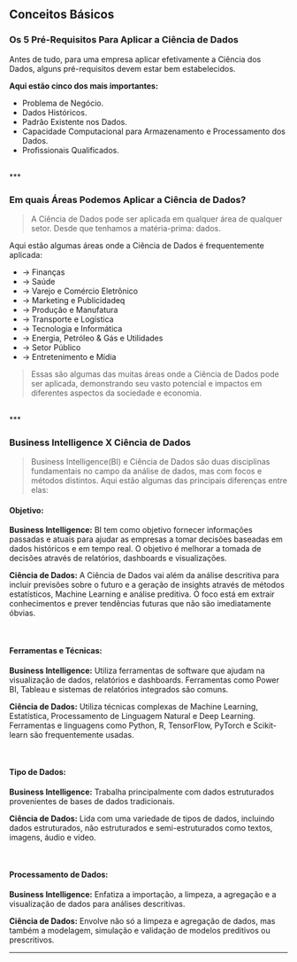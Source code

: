## **Conceitos Básicos**
### **Os 5 Pré-Requisitos Para Aplicar a Ciência de Dados**

Antes de tudo, para uma empresa aplicar efetivamente a Ciência dos Dados, alguns pré-requisitos devem estar bem estabelecidos.

**Aqui estão cinco dos mais importantes:**

- Problema de Negócio.
- Dados Históricos.
- Padrão Existente nos Dados.
- Capacidade Computacional para Armazenamento e Processamento dos Dados.
- Profissionais Qualificados.

<br>
***

### **Em quais Áreas Podemos Aplicar a Ciência de Dados?**

> A Ciência de Dados pode ser aplicada em qualquer área de qualquer setor. Desde que tenhamos a matéria-prima: dados.

Aqui estão algumas áreas onde a Ciência de Dados é frequentemente aplicada:

- -> Finanças
- -> Saúde
- -> Varejo e Comércio Eletrônico
- -> Marketing e Publicidadeq
- -> Produção e Manufatura
- -> Transporte e Logística
- -> Tecnologia e Informática
- -> Energia, Petróleo & Gás e Utilidades
- -> Setor Público
- -> Entretenimento e Mídia

>Essas são algumas das muitas áreas onde a Ciência de Dados pode ser aplicada, demonstrando seu vasto potencial e impactos em diferentes aspectos da sociedade e economia. 

<br>
***

### **Business Intelligence X Ciência de Dados**

>Business Intelligence(BI) e Ciência de Dados são duas disciplinas fundamentais no campo da  análise  de  dados,  mas  com  focos  e  métodos  distintos.  Aqui  estão  algumas  das  principais diferenças entre elas:

#### **Objetivo:** 

**Business Intelligence:** BI tem como objetivo fornecer informações passadas e atuais para ajudar as empresas a tomar decisões baseadas em dados históricos e em tempo real. O objetivo é melhorar a tomada de decisões através de relatórios, dashboards e visualizações.

**Ciência de Dados:** A Ciência de Dados vai além da análise descritiva para incluir previsões sobre  o  futuro  e  a  geração  de  insights  através  de  métodos  estatísticos,  Machine  Learning  e análise preditiva. O foco está em extrair conhecimentos e prever tendências futuras que não são imediatamente óbvias.

<br>

#### **Ferramentas e Técnicas:**

**Business  Intelligence:**  Utiliza  ferramentas  de  software  que  ajudam  na  visualização  de dados,  relatórios  e  dashboards.  Ferramentas  como  Power  BI,  Tableau  e  sistemas  de  relatórios integrados são comuns.

**Ciência   de   Dados:**   Utiliza   técnicas   complexas   de   Machine   Learning,   Estatística, Processamento de Linguagem Natural e Deep Learning. Ferramentas e linguagens como Python, R, TensorFlow, PyTorch e Scikit-learn são frequentemente usadas.

<br>

#### **Tipo de Dados:**

**Business Intelligence:** Trabalha principalmente com dados estruturados provenientes de bases de dados tradicionais.

**Ciência   de   Dados:**   Lida   com   uma   variedade   de   tipos   de   dados,   incluindo   dados estruturados, não estruturados e semi-estruturados como textos, imagens, áudio e vídeo.

<br>

#### **Processamento de Dados:**

**Business Intelligence:** Enfatiza a importação, a limpeza, a agregação e a visualização de dados para análises descritivas.

**Ciência  de  Dados:**  Envolve  não  só  a  limpeza  e  agregação  de  dados,  mas  também  a modelagem, simulação e validação de modelos preditivos ou prescritivos.


***
<br>